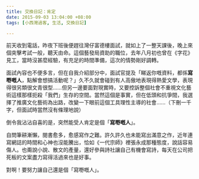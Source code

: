 ```yaml
---
title: 交換日記：肯定
date: 2015-09-03 13:04:00 +08:00
tags: [小西灣過客, 生活, 交換日記]

---
```


  
  
  
前天收到電話，昨夜下班後便趕往灣仔富德樓面試，就如上了一整天課後，晚上來個突擊考試一般，聽天由命。這個藝發局資助的職位，去年八月初也曾在《字花》見工，當時沒甚麼經驗，有充足的時間準備，這次的情勢剛好調轉。  
  
面試內容也不便多言，但在自我介紹部分中，面試官提及「睇返你嘅資料，都係**寫嘢嘅人**，點解會想搞活動呢？」久不久就會碰到有人高傲地表現得熱愛文學，表現得很另類很文青很型……但另一邊要面對現實時，又要控訴整個社會不重視文化藝術這樣那樣扼殺「我們」生存的空間。當然這個是事實，但在低頭和抗爭間，我選擇了推廣文化藝術為出路，改變一下眼前這個工具理性主導的社會……（下刪一千字，但面試時當然沒有條理地說）  
  
倒令我沾沾自喜的是，突然能受人肯定是個「**寫嘢嘅人**」。  
  
自問筆耕漸懶，閱書愈多，愈感寫作之難。許久許久也未能寫出滿意之作，近年連寫網誌的時間和心神也沒能騰出，恰如《一代宗師》裡張永成那種態度，說話容易傷人。也甭說小說、散文的產量，還好參與詩社讓自己有機會寫詩，每天在公司把死板的文案盡力寫得活過來也是好事。  
  
對啊！要努力讓自己還是個「寫嘢嘅人」。  
  
  
